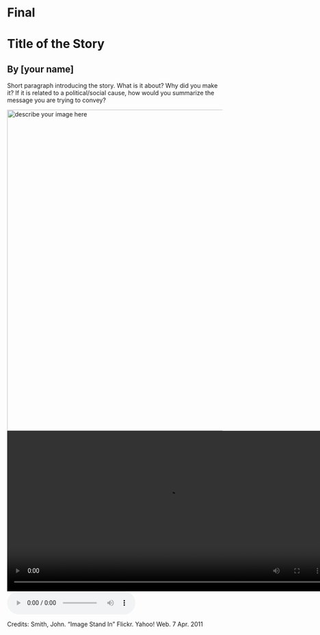 # Final
<!DOCTYPE html>
<html lang="">
  <head>
    <meta charset="utf-8">
    <meta name="viewport" content="width=device-width, initial-scale=1.0">
    <title>p5.js example</title>
    <script src="p5.min.js"></script>
    <script src="sketch.js"></script>
    <link rel="stylesheet" type="text/css" href="styles.css">
  </head>
  <body>
    <h1>Title of the Story</h1>
    <h2>By [your name]</h2>
    <p>Short paragraph introducing the story. What is it about? Why did you make it? If it is related to a political/social cause, how would you summarize the message you are trying to convey?</p>
    <!--Code for image. Can also be used for GIF-->
    <img src="media/imageStandIn.png" alt="describe your image here" width="750"/>
    <!--Code for video-->
    <video controls width="750">
    <source src="media/nameofvideo.mp4" type="video/mp4">
    Sorry, your browser doesn't support embedded videos.
    </video>
    <!--Code for audio -->
    <audio controls width="750">
    <source src="nameofaudio.mp3" type="audio/mpeg">
    Your browser does not support the audio element.    
    </audio>
    <!--The code for the p5 sketch can be found in sketch.js if you don't want a p5 sketch on your webpage, delete that file from the folder).-->
    <div id="sketch-holder">
    <!-- Our sketch will go here! -->
    </div>
    <!-- don't forget to credit CC licensed sources-->
    <p class="credits">Credits: Smith, John. “Image Stand In” Flickr. Yahoo! Web. 7 Apr. 2011</p>
  </body>
</html>
